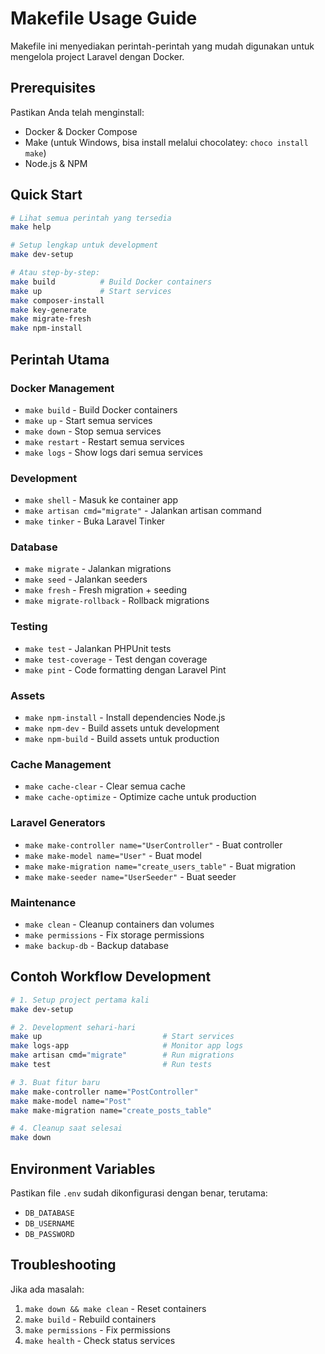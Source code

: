 # Makefile Usage Guide

Makefile ini menyediakan perintah-perintah yang mudah digunakan untuk mengelola project Laravel dengan Docker.

## Prerequisites

Pastikan Anda telah menginstall:
- Docker & Docker Compose
- Make (untuk Windows, bisa install melalui chocolatey: `choco install make`)
- Node.js & NPM

## Quick Start

```bash
# Lihat semua perintah yang tersedia
make help

# Setup lengkap untuk development
make dev-setup

# Atau step-by-step:
make build          # Build Docker containers
make up             # Start services
make composer-install
make key-generate
make migrate-fresh
make npm-install
```

## Perintah Utama

### Docker Management
- `make build` - Build Docker containers
- `make up` - Start semua services
- `make down` - Stop semua services
- `make restart` - Restart semua services
- `make logs` - Show logs dari semua services

### Development
- `make shell` - Masuk ke container app
- `make artisan cmd="migrate"` - Jalankan artisan command
- `make tinker` - Buka Laravel Tinker

### Database
- `make migrate` - Jalankan migrations
- `make seed` - Jalankan seeders
- `make fresh` - Fresh migration + seeding
- `make migrate-rollback` - Rollback migrations

### Testing
- `make test` - Jalankan PHPUnit tests
- `make test-coverage` - Test dengan coverage
- `make pint` - Code formatting dengan Laravel Pint

### Assets
- `make npm-install` - Install dependencies Node.js
- `make npm-dev` - Build assets untuk development
- `make npm-build` - Build assets untuk production

### Cache Management
- `make cache-clear` - Clear semua cache
- `make cache-optimize` - Optimize cache untuk production

### Laravel Generators
- `make make-controller name="UserController"` - Buat controller
- `make make-model name="User"` - Buat model
- `make make-migration name="create_users_table"` - Buat migration
- `make make-seeder name="UserSeeder"` - Buat seeder

### Maintenance
- `make clean` - Cleanup containers dan volumes
- `make permissions` - Fix storage permissions
- `make backup-db` - Backup database

## Contoh Workflow Development

```bash
# 1. Setup project pertama kali
make dev-setup

# 2. Development sehari-hari
make up                           # Start services
make logs-app                     # Monitor app logs
make artisan cmd="migrate"        # Run migrations
make test                         # Run tests

# 3. Buat fitur baru
make make-controller name="PostController"
make make-model name="Post"
make make-migration name="create_posts_table"

# 4. Cleanup saat selesai
make down
```

## Environment Variables

Pastikan file `.env` sudah dikonfigurasi dengan benar, terutama:
- `DB_DATABASE`
- `DB_USERNAME` 
- `DB_PASSWORD`

## Troubleshooting

Jika ada masalah:
1. `make down && make clean` - Reset containers
2. `make build` - Rebuild containers
3. `make permissions` - Fix permissions
4. `make health` - Check status services
